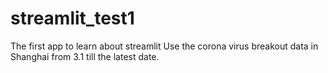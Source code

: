 # streamlit_test1
The first app to learn about streamlit
Use the corona virus breakout data in Shanghai from 3.1 till the latest date. 
